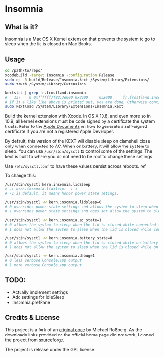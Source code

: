 # Insomnia #

## What is it? ##

Insomnia is a Mac OS X Kernel extension that prevents the system to go to sleep when the lid
is closed on Mac Books.

## Usage ##
```sh
cd /path/to/repo/
xcodebuild -target Insomnia -configuration Release
sudo cp -R build/Release/Insomnia.kext /System/Library/Extensions/
sudo touch /System/Library/Extensions

kextstat | grep fr.frostland.insomnia
#   137    0 0xffffff7f8213e000 0x2000     0x2000     fr.frostland.insomnia (1.1.1) <4 3 1>
# If if a like like above is printed out, you are done. Otherwise continue
sudo kextload /System/Library/Extensions/Insomnia.kext
```

Build the kernel extension with Xcode. In OS X 10.8, and even more so in 10.9, all kernel
extensions must be code signed by a certificate the system trusts. Refer to the 
[Apple Documents][apple_codesign_url] on how to generate a self-signed certificate if you are
not a registered Apple Developer.

By default, this version of the KEXT will disable sleep on clamshell close only when connected to
AC. When on battery, it will allow the system to sleep.  You can use `/usr/sbin/sysctl` to
control some of the settings. The kext is built to where you do not need to be 
root to change these settings.

Use `/etc/sysctl.conf` to have these values persist across reboots. [ref][apple_sysctl_conf]

To change this:
```sh
/usr/sbin/sysctl kern.insomnia.lidsleep
# => kern.insomnia.lidsleep: -1 1
# -1 is default, it means honor power state setings.

/usr/sbin/sysctl -w kern.insomnia.lidsleep=0
# 0 overrides power state settings and allows the system to sleep when the lid is closed
# 1 overrides power state settings and does not allow the system to sleep when the lid is closed

/usr/sbin/sysctl -w kern.insomnia.ac_state=1
# 0 allows the system to sleep when the lid is closed while connected to AC
# 1 does not allow the system to sleep when the lid is closed while connected to AC

/usr/sbin/sysctl -w kern.insomnia.battery_state=0
# 0 allows the system to sleep when the lid is closed while on battery
# 1 does not allow the system to sleep when the lid is closed while on battery

/usr/sbin/sysctl -w kern.insomnia.debug=1
# 0 less verbose Console.app output
# 1 more verbose Console.app output
```

## TODO: ##
* Actually implement settings
* Add settings for IdleSleep
* Insomnia.prefPane

## Credits & License ##

This project is a fork of an [original code][original_project_url] by Michael Roßberg.
As the downloads links provided on the official home page did not work, I cloned the project from [sourceforge][sourceforge_project_url].

The project is release under the GPL license.

[original_project_url]: https://binaervarianz.de/projekte/programmieren/meltmac/
[sourceforge_project_url]: http://insomnia-kext.sourceforge.net/
[apple_codesign_url]: https://developer.apple.com/library/mac/documentation/security/Conceptual/CodeSigningGuide/Procedures/Procedures.html#//apple_ref/doc/uid/TP40005929-CH4-SW1
[apple_sysctl_conf]: https://developer.apple.com/library/mac/documentation/darwin/reference/manpages/man5/sysctl.conf.5.html